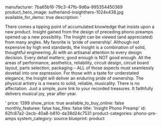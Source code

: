 manufacturer: 7ba65b16-79c3-47fb-9d6a-995354450369
product_hero_image: sutherland-insighthero-1024x438.jpg
available_for_demo: true
description: '<p>There comes a tipping point of accumulated knowledge that insists upon a new product. Insight gained from the design of preceding phono preamps opened up a new possibility. The Insight can be viewed (and appreciated) from many angles. My favorite is ‘pride of ownership’. Although not expensive by high end standards, the Insight is a combination of solid, thoughtful engineering ‚Äì with an artisanal attention to every design decision. Every detail matters; good enough is NOT good enough. All the areas of performance, aesthetics, reliability, circuit design, circuit board layout, parts selection, packaging – ALL of those aspects must seamlessly dovetail into one expression. For those with a taste for understated elegance, the Insight will deliver an enduring pride of ownership. The physical artistry is a means to solid, reliable, musicality. There is no affectation. Just a simple, pure link to your recorded treasures. It faithfully delivers musical joy, year after year.</p>'
price: 1399
show_price: true
available_to_buy_online: false
monthly_featuree: false
has_files: false
title: 'Insight Phono Preamp'
id: 62fc87a2-2ecb-40a8-b810-da38d24c7531
product-categories: phono-pre-amps
system_category: source
blueprint: product
